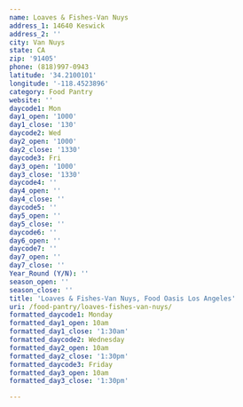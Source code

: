 ```yaml
---
name: Loaves & Fishes-Van Nuys
address_1: 14640 Keswick
address_2: ''
city: Van Nuys
state: CA
zip: '91405'
phone: (818)997-0943
latitude: '34.2100101'
longitude: '-118.4523896'
category: Food Pantry
website: ''
daycode1: Mon
day1_open: '1000'
day1_close: '130'
daycode2: Wed
day2_open: '1000'
day2_close: '1330'
daycode3: Fri
day3_open: '1000'
day3_close: '1330'
daycode4: ''
day4_open: ''
day4_close: ''
daycode5: ''
day5_open: ''
day5_close: ''
daycode6: ''
day6_open: ''
daycode7: ''
day7_open: ''
day7_close: ''
Year_Round (Y/N): ''
season_open: ''
season_close: ''
title: 'Loaves & Fishes-Van Nuys, Food Oasis Los Angeles'
uri: /food-pantry/loaves-fishes-van-nuys/
formatted_daycode1: Monday
formatted_day1_open: 10am
formatted_day1_close: '1:30am'
formatted_daycode2: Wednesday
formatted_day2_open: 10am
formatted_day2_close: '1:30pm'
formatted_daycode3: Friday
formatted_day3_open: 10am
formatted_day3_close: '1:30pm'

---
```

